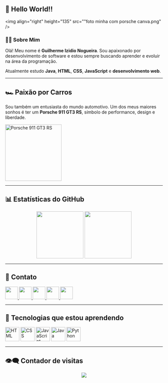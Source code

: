 ## 👋 Hello World!!

<img align="right" height="135" src=""foto minha com porsche canva.png" />

### 👨‍💻 Sobre Mim

Olá! Meu nome é **Guilherme Izidio Nogueira**. Sou apaixonado por desenvolvimento de software e estou sempre buscando aprender e evoluir na área da programação.

Atualmente estudo **Java**, **HTML**, **CSS**, **JavaScript** e **desenvolvimento web**.

---

## 🏎️ Paixão por Carros

Sou também um entusiasta do mundo automotivo. Um dos meus maiores sonhos é ter um **Porsche 911 GT3 RS**, símbolo de performance, design e liberdade.

<img src="https://www.wsupercars.com/wallpapers-regular/Porsche/2023-Porsche-911-GT3-RS-004-1080.jpg" height="180" alt="Porsche 911 GT3 RS" />

---

## 📊 Estatísticas do GitHub

<div align="center">
  <img src="https://github-readme-stats.vercel.app/api/top-langs?username=Guilhermezi&layout=compact&card_width=320&langs_count=5&theme=dracula&hide_border=false" height="150" />
  <img src="https://github-readme-stats.vercel.app/api?username=Guilhermezi&show_icons=true&include_all_commits=true&count_private=true&theme=dracula&hide_border=false" height="150" />
</div>

---

## 🔗 Contato

<div align="left">
  <a href="https://www.linkedin.com/in/guilherme-izidio-nogueira-7ab1ab370/" target="_blank">
    <img src="https://img.shields.io/static/v1?message=LinkedIn&logo=linkedin&label=&color=0077B5&logoColor=white&style=for-the-badge" height="40" />
  </a>
  <a href="https://discord.com/users/seuID" target="_blank">
    <img src="https://img.shields.io/static/v1?message=Discord&logo=discord&label=&color=7289DA&logoColor=white&style=for-the-badge" height="40" />
  </a>
  <a href="https://www.instagram.com/guilherme_izidio1/" target="_blank">
    <img src="https://img.shields.io/static/v1?message=Instagram&logo=instagram&label=&color=E4405F&logoColor=white&style=for-the-badge" height="40" />
  </a>
  <a href="https://api.whatsapp.com/send?phone=5511981214326" target="_blank">
    <img src="https://img.shields.io/static/v1?message=WhatsApp&logo=whatsapp&label=&color=25D366&logoColor=white&style=for-the-badge" height="40" />
  </a>
  <a href="mailto:guilhermeizidio@gmail.com" target="_blank">
    <img src="https://img.shields.io/static/v1?message=Gmail&logo=gmail&label=&color=D14836&logoColor=white&style=for-the-badge" height="40" />
  </a>
</div>

---

## 🧠 Tecnologias que estou aprendendo

<div align="left">
  <img src="https://cdn.jsdelivr.net/gh/devicons/devicon/icons/html5/html5-original.svg" height="45" alt="HTML" />
  <img src="https://cdn.jsdelivr.net/gh/devicons/devicon/icons/css3/css3-original.svg" height="45" alt="CSS" />
  <img src="https://cdn.jsdelivr.net/gh/devicons/devicon/icons/javascript/javascript-original.svg" height="45" alt="JavaScript" />
  <img src="https://cdn.jsdelivr.net/gh/devicons/devicon/icons/java/java-original.svg" height="45" alt="Java" />
  <img src="https://cdn.jsdelivr.net/gh/devicons/devicon/icons/python/python-original.svg" height="45" alt="Python" />
</div>

---

## 👁️‍🗨️ Contador de visitas

<div align="center">
  <img src="https://visitor-badge.laobi.icu/badge?page_id=Guilhermezi.Guilhermezi&left_color=dimgrey&right_color=darkblue&left_text=visits" />
</div>
